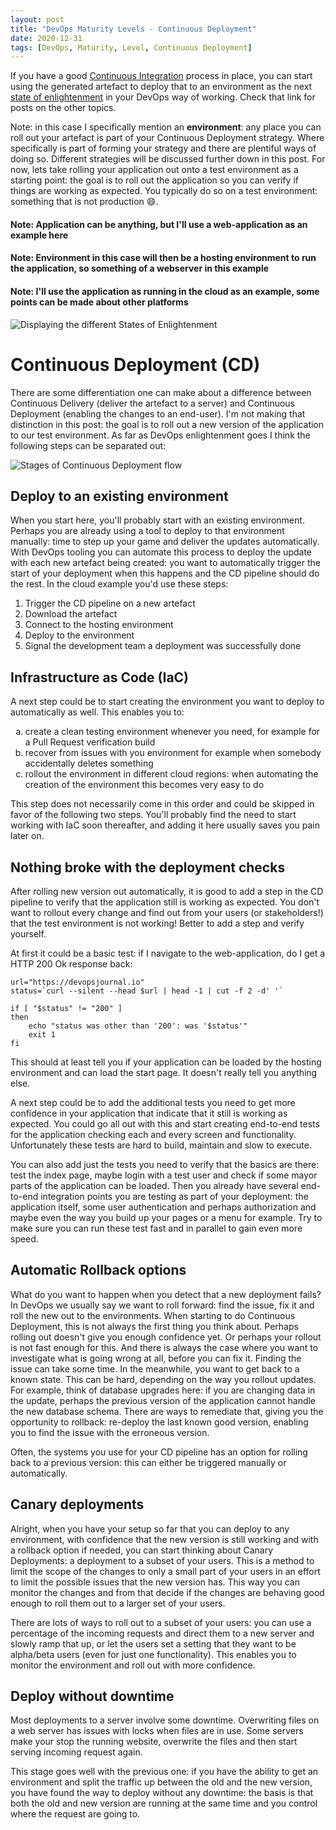 ```yaml
---
layout: post
title: "DevOps Maturity Levels - Continuous Deployment"
date: 2020-12-31
tags: [DevOps, Maturity, Level, Continuous Deployment]
---
```


If you have a good [Continuous Integration](/blog/2020/2020/12/31/DevOps-Continuous-Integration) process in place, you can start using the generated artefact to deploy that to an environment as the next [state of enlightenment](/blog/2020/2020/12/31/DevOps-Maturity-Levels) in your DevOps way of working. Check that link for posts on the other topics.

Note: in this case I specifically mention an **environment**: any place you can roll out your artefact is part of your Continuous Deployment strategy. Where specifically is part of forming your strategy and there are plentiful ways of doing so. Different strategies will be discussed further down in this post. For now, lets take rolling your application out onto a test environment as a starting point: the goal is to roll out the application so you can verify if things are working as expected. You typically do so on a test environment: something that is not production 😄.

#### Note: Application can be anything, but I'll use a web-application as an example here
#### Note: Environment in this case will then be a hosting environment to run the application, so something of a webserver in this example
#### Note: I'll use the application as running in the cloud as an example, some points can be made about other platforms

![Displaying the different States of Enlightenment](/images/2020/20201231/2020/20201231_01_StatesOfEnlightenment.png)


# Continuous Deployment (CD)
There are some differentiation one can make about a difference between Continuous Delivery (deliver the artefact to a server) and Continuous Deployment (enabling the changes to an end-user). I'm not making that distinction in this post: the goal is to roll out a new version of the application to our test environment. As far as DevOps enlightenment goes I think the following steps can be separated out:

![Stages of Continuous Deployment flow](/images/20210103/20210103_01_ContinuousDeployment.png)

## Deploy to an existing environment
When you start here, you'll probably start with an existing environment. Perhaps you are already using a tool to deploy to that environment manually: time to step up your game and deliver the updates automatically. With DevOps tooling you can automate this process to deploy the update with each new artefact being created: you want to automatically trigger the start of your deployment when this happens and the CD pipeline should do the rest. In the cloud example you'd use these steps:

1. Trigger the CD pipeline on a new artefact
1. Download the artefact
1. Connect to the hosting environment
1. Deploy to the environment
1. Signal the development team a deployment was successfully done

## Infrastructure as Code (IaC)
A next step could be to start creating the environment you want to deploy to automatically as well. This enables you to:
<ol type="a">
    <li>create a clean testing environment whenever you need, for example for a Pull Request verification build</li>
    <li>recover from issues with you environment for example when somebody accidentally deletes something</li>
    <li>rollout the environment in different cloud regions: when automating the creation of the environment this becomes very easy to do</li>
</ol>

This step does not necessarily come in this order and could be skipped in favor of the following two steps. You'll probably find the need to start working with IaC soon thereafter, and adding it here usually saves you pain later on.

## Nothing broke with the deployment checks
After rolling new version out automatically, it is good to add a step in the CD pipeline to verify that the application still is working as expected. You don't want to rollout every change and find out from your users (or stakeholders!) that the test environment is not working! Better to add a step and verify yourself.

At first it could be a basic test: if I navigate to the web-application, do I get a HTTP 200 Ok response back:
```
url="https://devopsjournal.io"
status=`curl --silent --head $url | head -1 | cut -f 2 -d' '`

if [ "$status" != "200" ]
then
    echo "status was other than '200': was '$status'"
    exit 1
fi
```

This should at least tell you if your application can be loaded by the hosting environment and can load the start page. It doesn't really tell you anything else.

A next step could be to add the additional tests you need to get more confidence in your application that indicate that it still is working as expected. You could go all out with this and start creating end-to-end tests for the application checking each and every screen and functionality. Unfortunately these tests are hard to build, maintain and slow to execute.

You can also add just the tests you need to verify that the basics are there: test the index page, maybe login with a test user and check if some mayor parts of the application can be loaded. Then you already have several end-to-end integration points you are testing as part of your deployment: the application itself, some user authentication and perhaps authorization and maybe even the way you build up your pages or a menu for example. Try to make sure you can run these test fast and in parallel to gain even more speed.

## Automatic Rollback options
What do you want to happen when you detect that a new deployment fails? In DevOps we usually say we want to roll forward: find the issue, fix it and roll the new out to the environments. When starting to do Continuous Deployment, this is not always the first thing you think about. Perhaps rolling out doesn't give you enough confidence yet. Or perhaps your rollout is not fast enough for this.
And there is always the case where you want to investigate what is going wrong at all, before you can fix it. Finding the issue can take some time. In the meanwhile, you want to get back to a known state. This can be hard, depending on the way you rollout updates. For example, think of database upgrades here: if you are changing data in the update, perhaps the previous version of the application cannot handle the new database schema. There are ways to remediate that, giving you the opportunity to rollback: re-deploy the last known good version, enabling you to find the issue with the erroneous version.

Often, the systems you use for your CD pipeline has an option for rolling back to a previous version: this can either be triggered manually or automatically.

## Canary deployments
Alright, when you have your setup so far that you can deploy to any environment, with confidence that the new version is still working and with a rollback option if needed, you can start thinking about Canary Deployments: a deployment to a subset of your users. This is a method to limit the scope of the changes to only a small part of your users in an effort to limit the possible issues that the new version has. This way you can monitor the changes and from that decide if the changes are behaving good enough to roll them out to a larger set of your users.

There are lots of ways to roll out to a subset of your users: you can use a percentage of the incoming requests and direct them to a new server and slowly ramp that up, or let the users set a setting that they want to be alpha/beta users (even for just one functionality). This enables you to monitor the environment and roll out with more confidence.

## Deploy without downtime
Most deployments to a server involve some downtime. Overwriting files on a web server has issues with locks when files are in use. Some servers make your stop the running website, overwrite the files and then start serving incoming request again.

This stage goes well with the previous one: if you have the ability to get an environment and split the traffic up between the old and the new version, you have found the way to deploy without any downtime: the basis is that both the old and new version are running at the same time and you control where the request are going to.